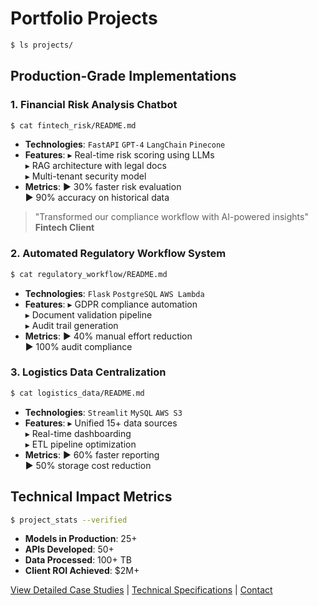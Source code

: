 # Portfolio Projects

```bash
$ ls projects/
```

## Production-Grade Implementations

### 1. Financial Risk Analysis Chatbot
```bash
$ cat fintech_risk/README.md
```
- **Technologies**: `FastAPI` `GPT-4` `LangChain` `Pinecone`
- **Features**:
  ▸ Real-time risk scoring using LLMs  
  ▸ RAG architecture with legal docs  
  ▸ Multi-tenant security model
- **Metrics**:
  ▶ 30% faster risk evaluation  
  ▶ 90% accuracy on historical data

> "Transformed our compliance workflow with AI-powered insights"  
**Fintech Client**

### 2. Automated Regulatory Workflow System
```bash
$ cat regulatory_workflow/README.md
```
- **Technologies**: `Flask` `PostgreSQL` `AWS Lambda`
- **Features**:
  ▸ GDPR compliance automation  
  ▸ Document validation pipeline  
  ▸ Audit trail generation
- **Metrics**:
  ▶ 40% manual effort reduction  
  ▶ 100% audit compliance

### 3. Logistics Data Centralization
```bash
$ cat logistics_data/README.md
```
- **Technologies**: `Streamlit` `MySQL` `AWS S3`
- **Features**:
  ▸ Unified 15+ data sources  
  ▸ Real-time dashboarding  
  ▸ ETL pipeline optimization
- **Metrics**:
  ▶ 60% faster reporting  
  ▶ 50% storage cost reduction

## Technical Impact Metrics
```bash
$ project_stats --verified
```
- **Models in Production**: 25+  
- **APIs Developed**: 50+  
- **Data Processed**: 100+ TB  
- **Client ROI Achieved**: $2M+  


[View Detailed Case Studies](/ai-solutions/) | [Technical Specifications](/expertise/) | [Contact](/contact/)
